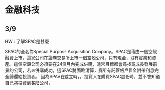 # 金融科技

## 3/9
HW : 了解SPAC是甚麼

SPAC的全名為Special Purpose Acquisition Company。SPAC是藉由一個空殼融資上市，這家公司在證卷交易所上市一個空殼公司，只有現金，沒有實業和資產。這個空殼公司必須要在24個月內完成併購，通常目標都會尋找高成長發展前景的公司，若未併購成功，這SPAC將面臨清算，將所有託管帳戶資金附帶利息完全歸還給投資者。
因為SPAV在成立時，。投資人在購買SPAC股份時，並不會知道自己將投資到甚麼公司，
